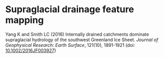 # Supraglacial drainage feature mapping

Yang K and Smith LC (2016) Internally drained catchments dominate supraglacial hydrology of the southwest Greenland Ice Sheet. *Journal of Geophysical Research: Earth Surface*, 121(10), 1891-1921 (doi: [10.1002/2016JF003927](https://www.doi.org/10.1002/2016JF003927))